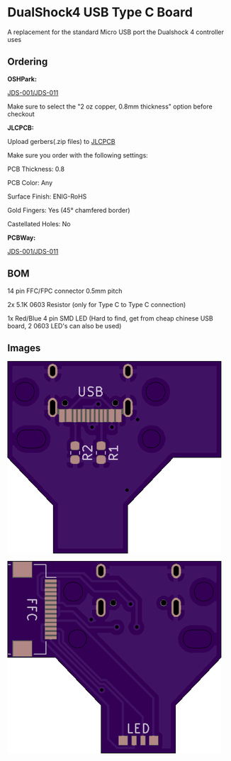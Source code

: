 # DualShock4 USB Type C Board

A replacement for the standard Micro USB port the Dualshock 4 controller uses

## Ordering

**OSHPark:** 

[JDS-001/JDS-011](https://oshpark.com/shared_projects/tfHo4kSZ)


Make sure to select the "2 oz copper, 0.8mm thickness" option before checkout


**JLCPCB:**

Upload gerbers(.zip files) to [JLCPCB](http://jlcpcb.com)

Make sure you order with the following settings:

PCB Thickness: 0.8

PCB Color: Any

Surface Finish: ENIG-RoHS

Gold Fingers: Yes (45° chamfered border)

Castellated Holes: No


**PCBWay:**

[JDS-001/JDS-011](https://www.pcbway.com/project/shareproject/DualShock4_USB_Type_C_[JDS_001_JDS_011].html )


## BOM

14 pin FFC/FPC connector 0.5mm pitch

2x 5.1K 0603 Resistor (only for Type C to Type C connection)

1x Red/Blue 4 pin SMD LED (Hard to find, get from cheap chinese USB board, 2 0603 LED's can also be used)


## Images

![](Front.png)

![](Back.png)